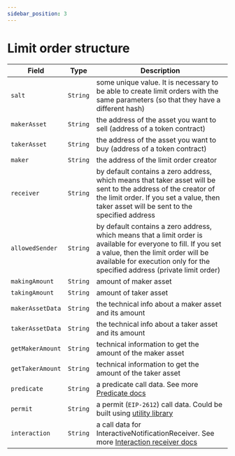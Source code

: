 ```yaml
---
sidebar_position: 3
---
```


# Limit order structure

| Field            | Type     | Description                                                                                                                        |
| ---------------- | -------- | ---------------------------------------------------------------------------------------------------------------------------------- |
| `salt`           | `String` | some unique value. It is necessary to be able to create limit orders with the same parameters (so that they have a different hash) |
| `makerAsset`     | `String` | the address of the asset you want to sell (address of a token contract)                                                            |
| `takerAsset`     | `String` | the address of the asset you want to buy (address of a token contract)                                                             |
| `maker`          | `String` | the address of the limit order creator     |
| `receiver`       | `String` | by default contains a zero address, which means that taker asset will be sent to the address of the creator of the limit order. If you set a value, then taker asset will be sent to the specified address   |
| `allowedSender`  | `String` | by default contains a zero address, which means that a limit order is available for everyone to fill. If you set a value, then the limit order will be available for execution only for the specified address (private limit order)     |
| `makingAmount`   | `String` | amount of maker asset     |
| `takingAmount`   | `String` | amount of taker asset     |
| `makerAssetData` | `String` | the technical info about a maker asset and its amount                                                                              |
| `takerAssetData` | `String` | the technical info about a taker asset and its amount                                                                              |
| `getMakerAmount` | `String` | technical information to get the amount of the maker asset                                                                         |
| `getTakerAmount` | `String` | technical information to get the amount of the taker asset                                                                         |
| `predicate`      | `String` | a predicate call data. See more [Predicate docs](./predicate.md)                                                                        |
| `permit`         | `String` | a permit (`EIP-2612`) call data. Could be built using [utility library](https://github.com/1inch/permit-signed-approvals-utils)                                                                                                                 |
| `interaction`    | `String` | a call data for InteractiveNotificationReceiver. See more [Interaction receiver docs](./interactive-receiver.md)                                                                                                          |
